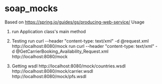 # soap_mocks
Based on https://spring.io/guides/gs/producing-web-service/
Usage
1. run Application class's main method

2. Testing
run curl --header "content-type: text/xml" -d @request.xml http://localhost:8080/mock
run curl --header "content-type: text/xml" -d @GetCarrierBooking_Availability_Request.xml http://localhost:8080/mock

3. Getting wsdl
http://localhost:8080/mock/countries.wsdl
http://localhost:8080/mock/carrier.wsdl
http://localhost:8080/mock/pfs.wsdl

